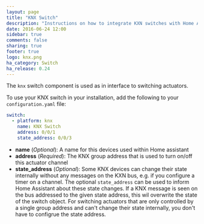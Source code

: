 ```yaml
---
layout: page
title: "KNX Switch"
description: "Instructions on how to integrate KXN switches with Home Assistant."
date: 2016-06-24 12:00
sidebar: true
comments: false
sharing: true
footer: true
logo: knx.png
ha_category: Switch
ha_release: 0.24
---
```



The `knx` switch component is used as in interface to switching actuators.

To use your KNX switch in your installation, add the following to your `configuration.yaml` file:

```yaml
switch:
  - platform: knx
    name: KNX Switch
    address: 0/0/1
    state_address: 0/0/3
```

- **name** (*Optional*): A name for this devices used within Home assistant
- **address** (*Required*): The KNX group address that is used to turn on/off this actuator channel
- **state_address** (*Optional*): Some KNX devices can change their state internally without any messages on the KXN bus, e.g. if you configure a timer on a channel. The optional `state_address` can be used to inform Home Assistant about these state changes. If a KNX message is seen on the bus addressed to the given state address, this wil overwrite the state of the switch object.
For switching actuators that are only controlled by a single group address and can't change their state internally, you don't have to configrue the state address.

